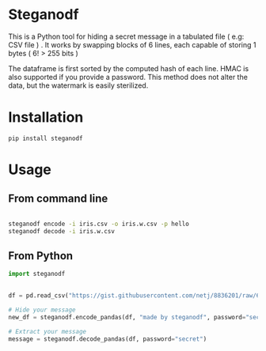 
# Steganodf 

This is a Python tool for hiding a secret message in a tabulated file ( e.g: CSV file ) .
It works by swapping blocks of 6 lines, each capable of storing 1 bytes ( 6! > 255 bits ) 

The dataframe is first sorted by the computed hash of each line. HMAC is also supported if you provide a password.
This method does not alter the data, but the watermark is easily sterilized.


# Installation 

```
pip install steganodf
```

# Usage 

## From command line 
```bash 

steganodf encode -i iris.csv -o iris.w.csv -p hello
steganodf decode -i iris.w.csv 

```

## From Python

```python
import steganodf 

 
df = pd.read_csv("https://gist.githubusercontent.com/netj/8836201/raw/6f9306ad21398ea43cba4f7d537619d0e07d5ae3/iris.csv")

# Hide your message 
new_df = steganodf.encode_pandas(df, "made by steganodf", password="secret")

# Extract your message 
message = steganodf.decode_pandas(df, password="secret")

```

